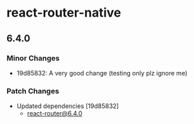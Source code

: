 # react-router-native

## 6.4.0

### Minor Changes

- 19d85832: A very good change (testing only plz ignore me)

### Patch Changes

- Updated dependencies [19d85832]
  - react-router@6.4.0
